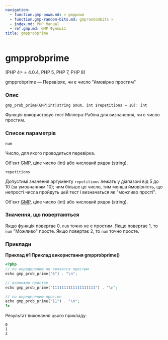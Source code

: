 ```yaml
---
navigation:
  - function.gmp-powm.md: « gmppowm
  - function.gmp-random-bits.md: gmprandombits »
  - index.md: PHP Manual
  - ref.gmp.md: GMP Функції
title: gmpprobprime
---
```

# gmpprobprime

(PHP 4> = 4.0.4, PHP 5, PHP 7, PHP 8)

gmpprobprime — Перевіряє, чи є число "ймовірно простим"

### Опис

```methodsynopsis
gmp_prob_prime(GMP|int|string $num, int $repetitions = 10): int
```

Функція використовує тест Міллера-Рабіна для визначення, чи є число простим.

### Список параметрів

`num`

Число, для якого проводиться перевірка.

Об'єкт [GMP](class.gmp.md), ціле число (int) або числовий рядок (string).

`repetitions`

Допустимі значення аргументу `repetitions` лежать у діапазоні від 5 до 10 (за умовчанням 10); чим більше це число, тим менша ймовірність, що непрості числа пройдуть цей тест і визначаться як "можливо прості".

Об'єкт [GMP](class.gmp.md), ціле число (int) або числовий рядок (string).

### Значення, що повертаються

Якщо функція повертає 0, `num` точно не є простим. Якщо повертає 1, то `num` "Можливо" просте. Якщо повертає 2, то `num` точно просте.

### Приклади

**Приклад #1 Приклад використання **gmpprobprime()****

```php
<?php
// по определению не является простым
echo gmp_prob_prime("6") . "\n";

// возможно простое
echo gmp_prob_prime("1111111111111111111") . "\n";

// по определению простое
echo gmp_prob_prime("11") . "\n";
?>
```

Результат виконання цього прикладу:

```
0
1
2
```
